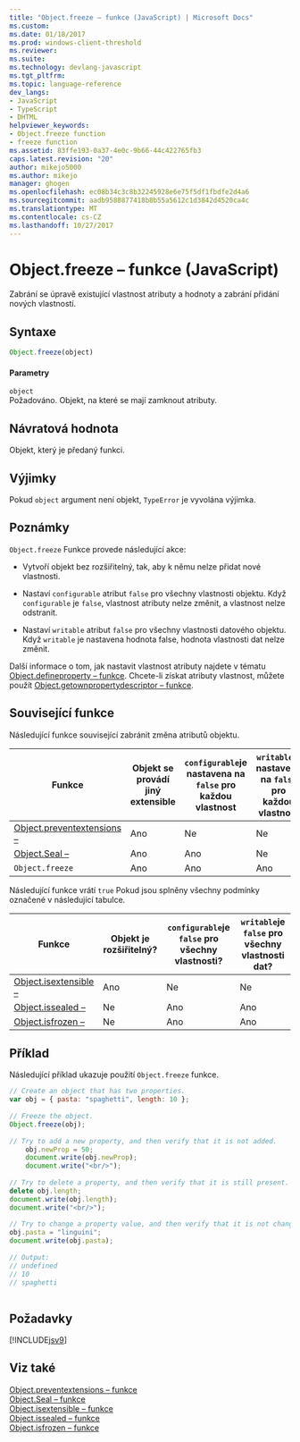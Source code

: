 ```yaml
---
title: "Object.freeze – funkce (JavaScript) | Microsoft Docs"
ms.custom: 
ms.date: 01/18/2017
ms.prod: windows-client-threshold
ms.reviewer: 
ms.suite: 
ms.technology: devlang-javascript
ms.tgt_pltfrm: 
ms.topic: language-reference
dev_langs:
- JavaScript
- TypeScript
- DHTML
helpviewer_keywords:
- Object.freeze function
- freeze function
ms.assetid: 83ffe193-0a37-4e0c-9b66-44c422765fb3
caps.latest.revision: "20"
author: mikejo5000
ms.author: mikejo
manager: ghogen
ms.openlocfilehash: ec08b34c3c8b32245928e6e75f5df1fbdfe2d4a6
ms.sourcegitcommit: aadb9588877418b8b55a5612c1d3842d4520ca4c
ms.translationtype: MT
ms.contentlocale: cs-CZ
ms.lasthandoff: 10/27/2017
---
```

# <a name="objectfreeze-function-javascript"></a>Object.freeze – funkce (JavaScript)
Zabrání se úpravě existující vlastnost atributy a hodnoty a zabrání přidání nových vlastností.  
  
## <a name="syntax"></a>Syntaxe  
  
```JavaScript  
Object.freeze(object)  
```  
  
#### <a name="parameters"></a>Parametry  
 `object`  
 Požadováno. Objekt, na které se mají zamknout atributy.  
  
## <a name="return-value"></a>Návratová hodnota  
 Objekt, který je předaný funkci.  
  
## <a name="exceptions"></a>Výjimky  
 Pokud `object` argument není objekt, `TypeError` je vyvolána výjimka.  
  
## <a name="remarks"></a>Poznámky  
 `Object.freeze` Funkce provede následující akce:  
  
-   Vytvoří objekt bez rozšiřitelný, tak, aby k němu nelze přidat nové vlastnosti.  
  
-   Nastaví `configurable` atribut `false` pro všechny vlastnosti objektu. Když `configurable` je `false`, vlastnost atributy nelze změnit, a vlastnost nelze odstranit.  
  
-   Nastaví `writable` atribut `false` pro všechny vlastnosti datového objektu. Když `writable` je nastavena hodnota false, hodnota vlastnosti dat nelze změnit.  
  
 Další informace o tom, jak nastavit vlastnost atributy najdete v tématu [Object.defineproperty – funkce](../../javascript/reference/object-defineproperty-function-javascript.md). Chcete-li získat atributy vlastnost, můžete použít [Object.getownpropertydescriptor – funkce](../../javascript/reference/object-getownpropertydescriptor-function-javascript.md).  
  
## <a name="related-functions"></a>Související funkce  
 Následující funkce související zabránit změna atributů objektu.  
  
|Funkce|Objekt se provádí jiný extensible|`configurable`je nastavena na `false` pro každou vlastnost|`writable`je nastavena na `false` pro každou vlastnost|  
|--------------|------------------------------------|--------------------------------------------------------|----------------------------------------------------|  
|[Object.preventextensions –](../../javascript/reference/object-preventextensions-function-javascript.md)|Ano|Ne|Ne|  
|[Object.Seal –](../../javascript/reference/object-seal-function-javascript.md)|Ano|Ano|Ne|  
|`Object.freeze`|Ano|Ano|Ano|  
  
 Následující funkce vrátí `true` Pokud jsou splněny všechny podmínky označené v následující tabulce.  
  
|Funkce|Objekt je rozšiřitelný?|`configurable`je `false` pro všechny vlastnosti?|`writable`je `false` pro všechny vlastnosti dat?|  
|--------------|---------------------------|---------------------------------------------------|----------------------------------------------------|  
|[Object.isextensible –](../../javascript/reference/object-isextensible-function-javascript.md)|Ano|Ne|Ne|  
|[Object.issealed –](../../javascript/reference/object-issealed-function-javascript.md)|Ne|Ano|Ano|  
|[Object.isfrozen –](../../javascript/reference/object-isfrozen-function-javascript.md)|Ne|Ano|Ano|  
  
## <a name="example"></a>Příklad  
 Následující příklad ukazuje použití `Object.freeze` funkce.  
  
```JavaScript  
// Create an object that has two properties.  
var obj = { pasta: "spaghetti", length: 10 };  
  
// Freeze the object.  
Object.freeze(obj);  
  
// Try to add a new property, and then verify that it is not added.   
    obj.newProp = 50;  
    document.write(obj.newProp);  
    document.write("<br/>");  
  
// Try to delete a property, and then verify that it is still present.   
delete obj.length;  
document.write(obj.length);  
document.write("<br/>");  
  
// Try to change a property value, and then verify that it is not changed.   
obj.pasta = "linguini";  
document.write(obj.pasta);  
  
// Output:  
// undefined  
// 10  
// spaghetti  
  
```  
  
## <a name="requirements"></a>Požadavky  
 [!INCLUDE[jsv9](../../javascript/includes/jsv9-md.md)]  
  
## <a name="see-also"></a>Viz také  
 [Object.preventextensions – funkce](../../javascript/reference/object-preventextensions-function-javascript.md)   
 [Object.Seal – funkce](../../javascript/reference/object-seal-function-javascript.md)   
 [Object.isextensible – funkce](../../javascript/reference/object-isextensible-function-javascript.md)   
 [Object.issealed – funkce](../../javascript/reference/object-issealed-function-javascript.md)   
 [Object.isfrozen – funkce](../../javascript/reference/object-isfrozen-function-javascript.md)